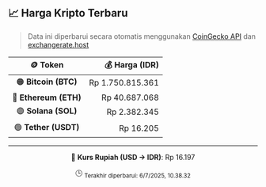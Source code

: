 

<!-- HARGA_KRIPTO -->
## 📈 Harga Kripto Terbaru

> Data ini diperbarui secara otomatis menggunakan [CoinGecko API](https://www.coingecko.com/) dan [exchangerate.host](https://exchangerate.host/)

<div align="center">

| 🪙 Token | 💰 Harga (IDR) |
|:------:|---------------:|
| 🟠 **Bitcoin (BTC)**   | Rp 1.750.815.361 |
| 🔵 **Ethereum (ETH)**  | Rp 40.687.068 |
| 🟣 **Solana (SOL)**    | Rp 2.382.345 |
| 🟢 **Tether (USDT)**   | Rp 16.205 |

---

💱 **Kurs Rupiah (USD → IDR)**: Rp 16.197

🕒 <sub>Terakhir diperbarui: 6/7/2025, 10.38.32</sub>

</div>
<!-- /HARGA_KRIPTO -->